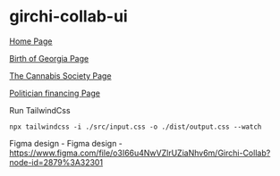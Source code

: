 # girchi-collab-ui

[Home Page](https://giorgitchanturidze.github.io/girchi-collab-ui/src/index.html)

[Birth of Georgia Page]()

[The Cannabis Society Page]()

[Politician financing Page]()


Run TailwindCss
```
npx tailwindcss -i ./src/input.css -o ./dist/output.css --watch
```
Figma design - Figma design - https://www.figma.com/file/o3I66u4NwVZlrUZiaNhv6m/Girchi-Collab?node-id=2879%3A32301
